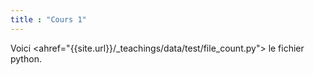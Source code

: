 ```yaml
---
title : "Cours 1"
---
```


Voici <ahref="{{site.url}}/_teachings/data/test/file_count.py"> le fichier python</a>.

